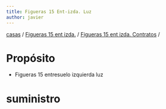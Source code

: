 ```yaml
---
title: Figueras 15 Ent-izda. Luz
author: javier
---
```


 [casas](casas) / [Figueras 15 ent izda.](figueras15entIzda) / [Figueras 15 ent izda. Contratos](figueras15entIzdacontratos) / 



# Propósito

* Figueras 15 entresuelo izquierda luz

# suministro

